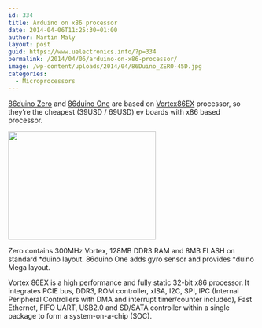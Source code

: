 ```yaml
---
id: 334
title: Arduino on x86 processor
date: 2014-04-06T11:25:30+01:00
author: Martin Maly
layout: post
guid: https://www.uelectronics.info/?p=334
permalink: /2014/04/06/arduino-on-x86-processor/
image: /wp-content/uploads/2014/04/86Duino_ZERO-45D.jpg
categories:
  - Microprocessors
---
```

[86duino Zero](https://www.86duino.com/index.php?p=68) and [86duino One](https://www.86duino.com/index.php?p=70) are based on [Vortex86EX](https://www.vortex86.com/ex) processor, so they&#8217;re the cheapest (39USD / 69USD) ev boards with x86 based processor.

[<img loading="lazy" class="aligncenter size-medium wp-image-335" alt="" src="https://www.uelectronics.info/wp-content/uploads/2014/04/86Duino_ZERO-45D-300x221.jpg" width="300" height="221" srcset="https://www.uelectronics.info/wp-content/uploads/2014/04/86Duino_ZERO-45D-300x221.jpg 300w, https://www.uelectronics.info/wp-content/uploads/2014/04/86Duino_ZERO-45D-1024x756.jpg 1024w" sizes="(max-width: 300px) 100vw, 300px" />](https://www.uelectronics.info/wp-content/uploads/2014/04/86Duino_ZERO-45D.jpg)

Zero contains 300MHz Vortex, 128MB DDR3 RAM and 8MB FLASH on standard \*duino layout. 86duino One adds gyro sensor and provides \*duino Mega layout.

Vortex 86EX is a high performance and fully static 32-bit x86 processor. It integrates PCIE bus, DDR3, ROM controller, xISA, I2C, SPI, IPC (Internal Peripheral Controllers with DMA and interrupt timer/counter included), Fast Ethernet, FIFO UART, USB2.0 and SD/SATA controller within a single package to form a system-on-a-chip (SOC).